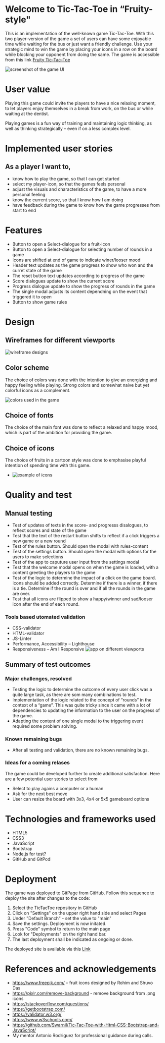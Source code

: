 # Welcome to Tic-Tac-Toe in “Fruity-style"

This is an implementation of the well-known game Tic-Tac-Toe. With this two player-version of the game a set of users can have some enjoyable time while waiting for the bus or just want a friendly challenge. Use your strategic mind to win the game by placing your icons in a row on the board while blocking your opponent from doing the same. The game is accessible from this link 
[Fruity Tic-Tac-Toe](https://jnicolin.github.io/MS2-TicTacToe/)

![screenshot of the game UI](assets/img/title_image.png)

# User value
Playing this game could invite the players to have a nice relaxing moment, to let players enjoy themselves in a break from work, on the bus or while waiting at the dentist.

Playing games is a fun way of training and maintaining logic thinking, as well as thinking strategically – even if on a less complex level.

# Implemented user stories
## As a player I want to,
- know how to play the game, so that I can get started 
- select my player-icon, so that the games feels personal
- adjust the visuals and characteristics of the game, to have a more personal feeling
- know the current score, so that I know how I am doing
- have feedback during the game to know how the game progresses from start to end

# Features
- Button to open a Select-dialogue for a fruit-icon 
- Button to open a Select-dialogue for selecting number of rounds in a game 
- Icons are shifted at end of game to indicate winer/looser mood
- Header text updates as the game progress to show who won and the curret state of the game
- The reset button text updates according to progress of the game
- Score dialogues update to show the current score
- Progress dialogue update to show the progress of rounds in the game 
- The single modal adjusts its content dependning on the event that triggered it to open
- Button to show game rules

# Design 
## Wireframes for different viewports

![wireframe designs](assets/img/wireframes.png)   

## Color scheme
The choice of colors was done with the intention to give an energizing and happy feeling while playing. Strong colors and somewhat naive but yet colorful icons as a complement. 

![colors used in the game](assets/img/palette.png)

## Choice of fonts
The choice of the main font was done to reflect a relaxed and happy mood, which is part of the ambition for providing the game.

## Choice of icons
The choice of fruits in a cartoon style was done to emphasise playful intention of spending time with this game.
-   ![example of icons](assets/img/4_PeH.png)

# Quality and test
## Manual testing
- Test of updates of texts in the score- and progresss disalogues, to reflect scores and state of the game 
- Test that the text of the restart button shifts to reflect if a click triggers a new game or a new round 
- Test of the rules button. Should open the modal with rules-content
- Test of the settings button. Should open the modal with options for the users to make selections
- Test of the app to caputure user input from the settings modal 
- Test that the welcome modal opens on when the game is loaded, with a content greeting the players to the game 
- Test of the logic to determine the impact of a click on the game board. Icons should be added correctly. Determine if there is a winner, if there is a tie. Determine if the round is over and if all the rounds in the game are over. 
- Test that all icons are flipped to show a happy/winner and sad/looser icon after the end of each round. 

### Tools based utomated validation
-	CSS-validator
-	HTML-validator
-	JS-Linter
-	Performance, Accessibility – Lighthouse
-	Responsiveness – Am I Responsive
![app on different viewports](assets/img/responsive_test.png)

## Summary of test outcomes
### Major challenges, resolved
- Testing the logic to determine the outcome of every user click was a quite large task, as there are som many combinations to test.  
- Implementation of the logic related to the concept of “rounds” in the context of a “game”. This was quite tricky since it came with a lot of dependencies to updating the information to the user on the progress of the game. 
- Adapting the content of one single modal to the triggering event required some problem solving. 

### Known remaining bugs
- After all testing and validation, there are no known remaining bugs. 

### Ideas for a coming relases
The game could be developed further to create additional satisfaction. Here are a few potential user stories to select from
- Select to play agains a computer or a human
- Ask for the next best move
- User can resize the board with 3x3, 4x4 or 5x5 gameboard options

# Technologies and frameworks used
- HTML5
- CSS3
- JavaScript
- Bootstrap 
- Node,js for test?
- GitHub and GitPod

# Deployment
The game was deployed to GitPage from GitHub. Follow this sequence to deploy the site after changes to the code:

1. Select the TicTacToe repository in GitHub
2. Click on "Settings" on the upper right hand side and select Pages
3. Under "Default Branch" - set the value to "main"
4. Save the settings. Deployment is now initated.
5. Press "Code" symbol to return to the main page
6. Look for "Deployments" on the right hand bar. 
7. The last deployment shall be indicated as ongoing or done.

The deployed site is available via this [Link](https://jnicolin.github.io/MS2-TicTacToe/)

# References and acknowledgements
- https://www.freepik.com/ – fruit icons designed by Rohim and Shuvo Das
- https://pixlr.com/remove-background - remove background from .png icons
- https://stackoverflow.com/questions/
- https://getbootstrap.com/
- https://validator.w3.org/
- https://www.w3schools.com/
- https://github.com/Swarnil/Tic-Tac-Toe-with-Html-CSS-Bootstrap-and-JavaScript/
- My mentor Antonio Rodriguez for professional guidance during calls. 
